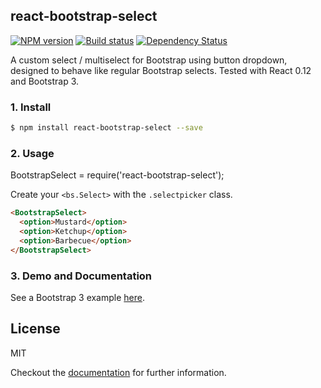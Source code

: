 ## react-bootstrap-select

[![NPM version][npm-image]][npm-url]
[![Build status][ci-image]][ci-url]
[![Dependency Status][daviddm-image]][daviddm-url]

A custom select / multiselect for Bootstrap using button dropdown, designed to behave like regular Bootstrap selects.
Tested with React 0.12 and Bootstrap 3.

### 1. Install
```sh
$ npm install react-bootstrap-select --save
```

### 2. Usage

BootstrapSelect = require('react-bootstrap-select');

Create your `<bs.Select>` with the `.selectpicker` class.
```html
<BootstrapSelect>
  <option>Mustard</option>
  <option>Ketchup</option>
  <option>Barbecue</option>
</BootstrapSelect>
```

### 3. Demo and Documentation

See a Bootstrap 3 example [here](http://tjwebb.github.io/bootstrap-select).

## License
MIT

Checkout the [documentation](http://tjwebb.github.io/bootstrap-select) for further information.

[npm-image]: https://img.shields.io/npm/v/react-bootstrap-select.svg?style=flat-square
[npm-url]: https://npmjs.org/package/react-bootstrap-select
[sails-logo]: http://cdn.tjw.io/images/sails-logo.png
[sails-url]: https://sailsjs.org
[ci-image]: https://img.shields.io/circleci/project/cnect/react-bootstrap-select.svg?style=flat-square
[ci-url]: https://circleci.com/gh/cnect/react-bootstrap-select
[daviddm-image]: http://img.shields.io/david/cnect/react-bootstrap-select.svg?style=flat-square
[daviddm-url]: https://david-dm.org/cnect/react-bootstrap-select
